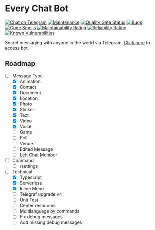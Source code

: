 # Every Chat Bot

[![Chat on Telegram](https://img.shields.io/badge/Chat%20on-Telegram-brightgreen.svg)](https://t.me/every_chat_bot) [![Maintenance](https://img.shields.io/badge/Maintained%3F-yes-green.svg)](https://github.com/suphero/every-chat-bot/graphs/commit-activity) [![Quality Gate Status](https://sonarcloud.io/api/project_badges/measure?project=suphero_every-chat-bot&metric=alert_status)](https://sonarcloud.io/dashboard?id=suphero_every-chat-bot) [![Bugs](https://sonarcloud.io/api/project_badges/measure?project=suphero_every-chat-bot&metric=bugs)](https://sonarcloud.io/dashboard?id=suphero_every-chat-bot) [![Code Smells](https://sonarcloud.io/api/project_badges/measure?project=suphero_every-chat-bot&metric=code_smells)](https://sonarcloud.io/dashboard?id=suphero_every-chat-bot) [![Maintainability Rating](https://sonarcloud.io/api/project_badges/measure?project=suphero_every-chat-bot&metric=sqale_rating)](https://sonarcloud.io/dashboard?id=suphero_every-chat-bot) [![Reliability Rating](https://sonarcloud.io/api/project_badges/measure?project=suphero_every-chat-bot&metric=reliability_rating)](https://sonarcloud.io/dashboard?id=suphero_every-chat-bot) [![Known Vulnerabilities](https://snyk.io/test/github/suphero/every-chat-bot/badge.svg)](https://snyk.io/test/github/suphero/every-chat-bot)

Secret messaging with anyone in the world via Telegram. [Click here](https://t.me/every_chat_bot) to access bot.

## Roadmap

- [ ] Message Type
  - [x] Animation
  - [x] Contact
  - [x] Document
  - [x] Location
  - [x] Photo
  - [x] Sticker
  - [x] Text
  - [x] Video
  - [x] Voice
  - [ ] Game
  - [ ] Poll
  - [ ] Venue
  - [ ] Edited Message
  - [ ] Left Chat Member
- [ ] Command
  - [ ] /settings
- [ ] Technical
  - [x] Typescript
  - [x] Serverless
  - [x] Inline Menu
  - [ ] Telegraf upgrade v4
  - [ ] Unit Test
  - [ ] Center resources
  - [ ] Multilanguage by commands
  - [ ] Fix debug messages
  - [ ] Add missing debug messages
